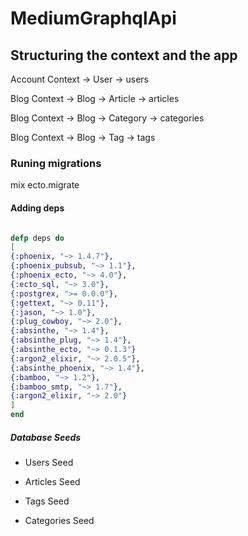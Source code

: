 # MediumGraphqlApi

## Structuring the context and the app

Account Context -> User -> users

Blog Context -> Blog -> Article -> articles

Blog Context -> Blog -> Category -> categories

Blog Context -> Blog -> Tag -> tags

### Runing migrations

mix ecto.migrate

#### Adding deps

```elixir

defp deps do
[
{:phoenix, "~> 1.4.7"},
{:phoenix_pubsub, "~> 1.1"},
{:phoenix_ecto, "~> 4.0"},
{:ecto_sql, "~> 3.0"},
{:postgrex, ">= 0.0.0"},
{:gettext, "~> 0.11"},
{:jason, "~> 1.0"},
{:plug_cowboy, "~> 2.0"},
{:absinthe, "~> 1.4"},
{:absinthe_plug, "~> 1.4"},
{:absinthe_ecto, "~> 0.1.3"}
{:argon2_elixir, "~> 2.0.5"},
{:absinthe_phoenix, "~> 1.4"},
{:bamboo, "~> 1.2"},
{:bamboo_smtp, "~> 1.7"},
{:argon2_elixir, "~> 2.0"}
]
end
```

##### Database Seeds

- Users Seed

- Articles Seed

- Tags Seed

- Categories Seed
